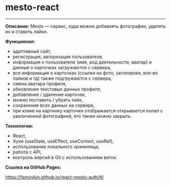 # mesto-react

---

**Описание:**
Mesto — сервис, куда можно добавлять фотографии, удалять их и ставить лайки.

**Функционал:**

- адаптивный сайт,
- регистрация, авторизация пользователя,
- информация о пользователе (имя, род деятельности, аватар) и данные о карточках загружаются с сервера,
- вся информация о карточках (ссылки на фото, заголовоки, кол-во лайков и тд) также подгружаются с сервера,
- смена аватара профиля,
- обновления текстовых данных профиля,
- добавление / удаление карточек,
- можно поставить / убрать лайк,
- сохранение всех данных на сервере,
- при клике на картинку карточки отображается открывается попап с увеличенной фотографией, его также можно закрыть.

**Технологии:**

- React,
- Хуки (useState, useEffect, useContext, useRef),
- использование локального хранилища,
- работа с API,
- контроль версий в Git с использованием веток.

**Ссылка на GitHub Pages:**

https://famovkin.github.io/react-mesto-auth/#/
